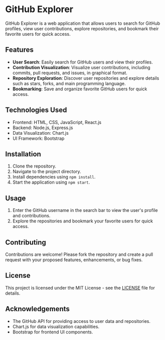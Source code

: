 # GitHub Explorer

GitHub Explorer is a web application that allows users to search for GitHub profiles, view user contributions, explore repositories, and bookmark their favorite users for quick access.

## Features

- **User Search**: Easily search for GitHub users and view their profiles.
- **Contribution Visualization**: Visualize user contributions, including commits, pull requests, and issues, in graphical format.
- **Repository Exploration**: Discover user repositories and explore details such as stars, forks, and main programming language.
- **Bookmarking**: Save and organize favorite GitHub users for quick access.

## Technologies Used

- Frontend: HTML, CSS, JavaScript, React.js
- Backend: Node.js, Express.js
- Data Visualization: Chart.js
- UI Framework: Bootstrap

## Installation

1. Clone the repository.
2. Navigate to the project directory.
3. Install dependencies using `npm install`.
4. Start the application using `npm start`.

## Usage

1. Enter the GitHub username in the search bar to view the user's profile and contributions.
2. Explore the repositories and bookmark your favorite users for quick access.

## Contributing

Contributions are welcome! Please fork the repository and create a pull request with your proposed features, enhancements, or bug fixes.

## License

This project is licensed under the MIT License - see the [LICENSE](LICENSE) file for details.

## Acknowledgements

- The GitHub API for providing access to user data and repositories.
- Chart.js for data visualization capabilities.
- Bootstrap for frontend UI components.
